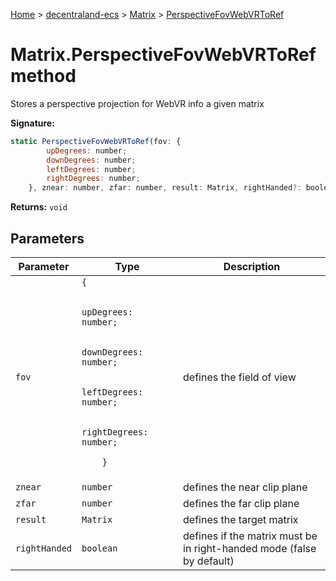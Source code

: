 [Home](./index) &gt; [decentraland-ecs](./decentraland-ecs.md) &gt; [Matrix](./decentraland-ecs.matrix.md) &gt; [PerspectiveFovWebVRToRef](./decentraland-ecs.matrix.perspectivefovwebvrtoref.md)

# Matrix.PerspectiveFovWebVRToRef method

Stores a perspective projection for WebVR info a given matrix

**Signature:**
```javascript
static PerspectiveFovWebVRToRef(fov: {
        upDegrees: number;
        downDegrees: number;
        leftDegrees: number;
        rightDegrees: number;
    }, znear: number, zfar: number, result: Matrix, rightHanded?: boolean): void;
```
**Returns:** `void`

## Parameters

|  Parameter | Type | Description |
|  --- | --- | --- |
|  `fov` | `{`<p/>`        upDegrees: number;`<p/>`        downDegrees: number;`<p/>`        leftDegrees: number;`<p/>`        rightDegrees: number;`<p/>`    }` | defines the field of view |
|  `znear` | `number` | defines the near clip plane |
|  `zfar` | `number` | defines the far clip plane |
|  `result` | `Matrix` | defines the target matrix |
|  `rightHanded` | `boolean` | defines if the matrix must be in right-handed mode (false by default) |

